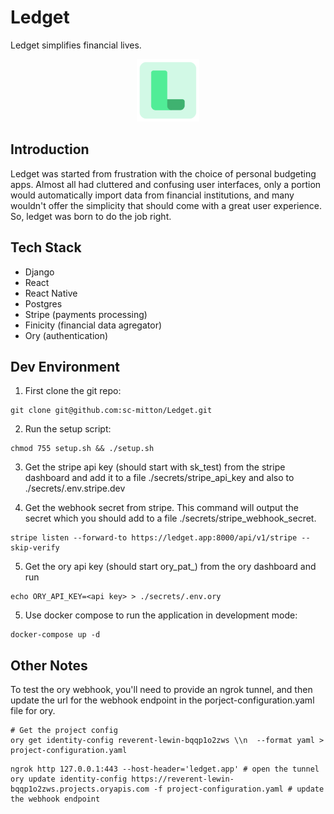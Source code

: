 # Ledget

Ledget simplifies financial lives.


<div style="text-align:center">
  <img src="media/logoIcon.png" alt="Logo" width="100" height="100">
</div>

## Introduction

Ledget was started from frustration with the choice of personal budgeting apps. Almost all had cluttered and confusing user interfaces, only a portion would automatically import data from financial institutions, and many wouldn't offer the simplicity that should come with a great user experience. So, ledget was born to do the job right.

## Tech Stack
- Django
- React
- React Native
- Postgres
- Stripe (payments processing)
- Finicity (financial data agregator)
- Ory (authentication)

## Dev Environment

1. First clone the git repo:

```
git clone git@github.com:sc-mitton/Ledget.git
```


2. Run the setup script:


```
chmod 755 setup.sh && ./setup.sh
```


3. Get the stripe api key (should start with sk_test) from the stripe dashboard and add it to a file ./secrets/stripe_api_key and also to ./secrets/.env.stripe.dev

4. Get the webhook secret from stripe. This command will output the secret which you should add to a file ./secrets/stripe_webhook_secret.


```
stripe listen --forward-to https://ledget.app:8000/api/v1/stripe --skip-verify
```


5. Get the ory api key (should start ory_pat_) from the ory dashboard and run


```
echo ORY_API_KEY=<api key> > ./secrets/.env.ory
```


5. Use docker compose to run the application in development mode:


```
docker-compose up -d
```
## Other Notes

To test the ory webhook, you'll need to provide an ngrok tunnel, and then update the url for the webhook endpoint in the porject-configuration.yaml file for ory.

```
# Get the project config
ory get identity-config reverent-lewin-bqqp1o2zws \\n  --format yaml > project-configuration.yaml
```

```
ngrok http 127.0.0.1:443 --host-header='ledget.app' # open the tunnel
ory update identity-config https://reverent-lewin-bqqp1o2zws.projects.oryapis.com -f project-configuration.yaml # update the webhook endpoint
```

